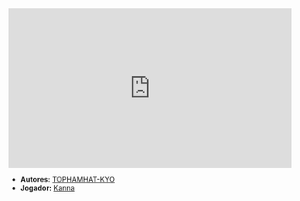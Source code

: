 <iframe width="560" height="315" src="https://www.youtube.com/embed/K-gbAi5UIg0?si=i-svEr-MGmp2OEVk" title="YouTube video player" frameborder="0" allow="accelerometer; autoplay; clipboard-write; encrypted-media; gyroscope; picture-in-picture; web-share" referrerpolicy="strict-origin-when-cross-origin" allowfullscreen></iframe>

- **Autores:** [TOPHAMHAT-KYO](../Autores/TOPHAMHAT-KYO.md)
- **Jogador:** [Kanna](content/Jogadores/Kanna.md)